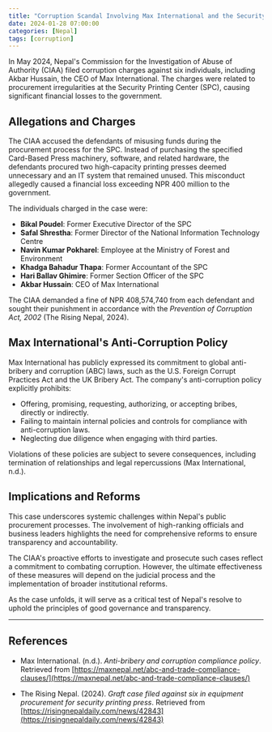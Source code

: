 ```yaml
---
title: "Corruption Scandal Involving Max International and the Security Printing Center"
date: 2024-01-28 07:00:00
categories: [Nepal]
tags: [corruption]
---
```


In May 2024, Nepal's Commission for the Investigation of Abuse of Authority (CIAA) filed corruption charges against six individuals, including Akbar Hussain, the CEO of Max International. The charges were related to procurement irregularities at the Security Printing Center (SPC), causing significant financial losses to the government.

## Allegations and Charges

The CIAA accused the defendants of misusing funds during the procurement process for the SPC. Instead of purchasing the specified Card-Based Press machinery, software, and related hardware, the defendants procured two high-capacity printing presses deemed unnecessary and an IT system that remained unused. This misconduct allegedly caused a financial loss exceeding NPR 400 million to the government.

The individuals charged in the case were:

- **Bikal Poudel**: Former Executive Director of the SPC  
- **Safal Shrestha**: Former Director of the National Information Technology Centre  
- **Navin Kumar Pokharel**: Employee at the Ministry of Forest and Environment  
- **Khadga Bahadur Thapa**: Former Accountant of the SPC  
- **Hari Ballav Ghimire**: Former Section Officer of the SPC  
- **Akbar Hussain**: CEO of Max International  

The CIAA demanded a fine of NPR 408,574,740 from each defendant and sought their punishment in accordance with the *Prevention of Corruption Act, 2002* (The Rising Nepal, 2024).

## Max International's Anti-Corruption Policy

Max International has publicly expressed its commitment to global anti-bribery and corruption (ABC) laws, such as the U.S. Foreign Corrupt Practices Act and the UK Bribery Act. The company's anti-corruption policy explicitly prohibits:

- Offering, promising, requesting, authorizing, or accepting bribes, directly or indirectly.  
- Failing to maintain internal policies and controls for compliance with anti-corruption laws.  
- Neglecting due diligence when engaging with third parties.  

Violations of these policies are subject to severe consequences, including termination of relationships and legal repercussions (Max International, n.d.).

## Implications and Reforms

This case underscores systemic challenges within Nepal's public procurement processes. The involvement of high-ranking officials and business leaders highlights the need for comprehensive reforms to ensure transparency and accountability.

The CIAA's proactive efforts to investigate and prosecute such cases reflect a commitment to combating corruption. However, the ultimate effectiveness of these measures will depend on the judicial process and the implementation of broader institutional reforms.

As the case unfolds, it will serve as a critical test of Nepal's resolve to uphold the principles of good governance and transparency.

---

## References

- Max International. (n.d.). *Anti-bribery and corruption compliance policy*. Retrieved from [https://maxnepal.net/abc-and-trade-compliance-clauses/](https://maxnepal.net/abc-and-trade-compliance-clauses/)

- The Rising Nepal. (2024). *Graft case filed against six in equipment procurement for security printing press*. Retrieved from [https://risingnepaldaily.com/news/42843](https://risingnepaldaily.com/news/42843)
